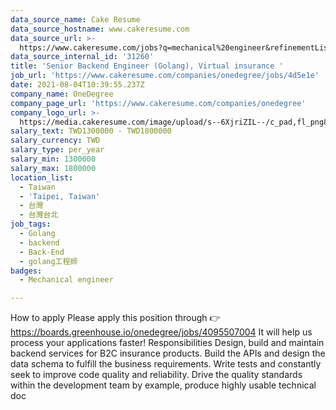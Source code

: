 ```yaml
---
data_source_name: Cake Resume
data_source_hostname: www.cakeresume.com
data_source_url: >-
  https://www.cakeresume.com/jobs?q=mechanical%20engineer&refinementList%5Blang_name%5D%5B0%5D=English&refinementList%5Bsalary_type%5D=per_year&range%5Bsalary_range%5D%5Bmin%5D=1000000&page=3
data_source_internal_id: '31260'
title: 'Senior Backend Engineer (Golang), Virtual insurance '
job_url: 'https://www.cakeresume.com/companies/onedegree/jobs/4d5e1e'
date: 2021-08-04T10:39:55.237Z
company_name: OneDegree
company_page_url: 'https://www.cakeresume.com/companies/onedegree'
company_logo_url: >-
  https://media.cakeresume.com/image/upload/s--6XjriZIL--/c_pad,fl_png8,h_200,w_200/v1642045226/dn9ctblwuesbjr2edfkx.png
salary_text: TWD1300000 - TWD1800000
salary_currency: TWD
salary_type: per_year
salary_min: 1300000
salary_max: 1800000
location_list:
  - Taiwan
  - 'Taipei, Taiwan'
  - 台灣
  - 台灣台北
job_tags:
  - Golang
  - backend
  - Back-End
  - golang工程師
badges:
  - Mechanical engineer

---
```


How to apply Please apply this position through 👉 https://boards.greenhouse.io/onedegree/jobs/4095507004 It will help us process your applications faster! Responsibilities Design, build and maintain backend services for B2C insurance products. Build the APIs and design the data schema to fulfill the business requirements. Write tests and constantly seek to improve code quality and reliability. Drive the quality standards within the development team by example, produce highly usable technical doc